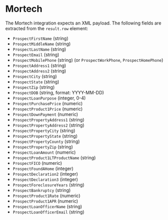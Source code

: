 # Mortech

The Mortech integration expects an XML payload. The following fields are extracted from the `result.row` element:

- `ProspectFirstName` (string)
- `ProspectMiddleName` (string)
- `ProspectLastName` (string)
- `ProspectEmail` (string)
- `ProspectMobilePhone` (string) (or `ProspectWorkPhone`, `ProspectHomePhone`)
- `ProspectAddress1` (string)
- `ProspectAddress2` (string)
- `ProspectCity` (string)
- `ProspectState` (string)
- `ProspectZip` (string)
- `ProspectDOB` (string, format: YYYY-MM-DD)
- `ProspectLoanPurpose` (integer, 0-4)
- `ProspectPurchasePrice` (numeric)
- `ProspectProduct1Price` (numeric)
- `ProspectDownPayment` (numeric)
- `ProspectPropertyAddress1` (string)
- `ProspectPropertyAddress2` (string)
- `ProspectPropertyCity` (string)
- `ProspectPropertyState` (string)
- `ProspectPropertyCounty` (string)
- `ProspectPropertyZip` (string)
- `ProspectLoanAmount` (numeric)
- `ProspectProduct1LTProductName` (string)
- `ProspectFICO` (numeric)
- `ProspectFoundAHome` (integer)
- `ProspectDeclaration2` (integer)
- `ProspectDeclaration3` (integer)
- `ProspectForeclosureYears` (string)
- `ProspectBankruptcy` (string)
- `ProspectProduct1Rate` (numeric)
- `ProspectProduct1APR` (numeric)
- `ProspectLoanOfficerName` (string)
- `ProspectLoanOfficerEmail` (string)
